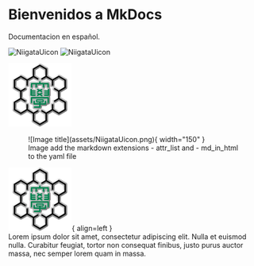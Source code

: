 # Bienvenidos a MkDocs

Documentacion en español.

![NiigataUicon](assets/NiigataUicon.png/600x400/f5f5f5/aaaaaa#only-light)
![NiigataUicon](assets/NiigataUicon.png/600x400/21222c/d5d7e2#only-dark)

![NiigataUicon](assets/NiigataUicon.png)

<figure markdown>
  ![Image title](assets/NiigataUicon.png){ width="150" }
  <figcaption>Image add the markdown extensions - attr_list and - md_in_html to the yaml file</figcaption>
</figure>



 
![Image title](assets/NiigataUicon.png){ align=left }  
Lorem ipsum dolor sit amet, consectetur adipiscing elit. Nulla et euismod nulla. Curabitur feugiat, tortor non consequat finibus, justo purus auctor massa, nec semper lorem quam in massa.  